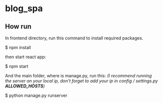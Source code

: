 # blog_spa

## How run 
In frontend directory, run this command to install required packages.

$ npm install 

then start react app:

$ npm start

And the main folder, where is manage.py, run this:
*(I recommend running the server on your local ip, don't forget to add your ip in config / settings.py **ALLOWED_HOSTS**)*

$ python manage.py runserver 